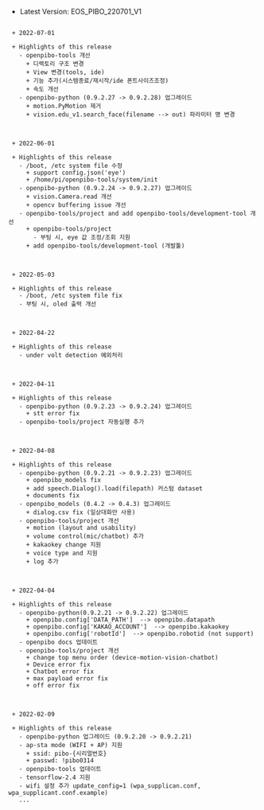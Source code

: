  * Latest Version: EOS_PIBO_220701_V1

<pre>
<code>
 + 2022-07-01

 + Highlights of this release
   - openpibo-tools 개선
     + 디렉토리 구조 변경
     + View 변경(tools, ide)
     + 기능 추가(시스템종료/재시작/ide 폰트사이즈조정)
     + 속도 개선
   - openpibo-python (0.9.2.27 -> 0.9.2.28) 업그레이드
     + motion.PyMotion 제거
     + vision.edu_v1.search_face(filename --> out) 파라미터 명 변경
</code>
</pre>

<pre>
<code>
 + 2022-06-01

 + Highlights of this release
   - /boot, /etc system file 수정
     + support config.json('eye')
     + /home/pi/openpibo-tools/system/init
   - openpibo-python (0.9.2.24 -> 0.9.2.27) 업그레이드
     + vision.Camera.read 개선
     + opencv buffering issue 개선
   - openpibo-tools/project and add openpibo-tools/development-tool 개선
     + openpibo-tools/project
       - 부팅 시, eye 값 조정/조회 지원
     + add openpibo-tools/development-tool (개발툴)
</code>
</pre>

<pre>
<code>
 + 2022-05-03

 + Highlights of this release
   - /boot, /etc system file fix
   - 부팅 시, oled 출력 개선
</code>
</pre>

<pre>
<code>
 + 2022-04-22

 + Highlights of this release
   - under volt detection 예외처리
</code>
</pre>

<pre>
<code>
 + 2022-04-11

 + Highlights of this release
   - openpibo-python (0.9.2.23 -> 0.9.2.24) 업그레이드
     + stt error fix
   - openpibo-tools/project 자동실행 추가
</code>
</pre>

<pre>
<code>
 + 2022-04-08

 + Highlights of this release
   - openpibo-python (0.9.2.21 -> 0.9.2.23) 업그레이드
     + openpibo_models fix
     + add speech.Dialog().load(filepath) 커스텀 dataset
     + documents fix
   - openpibo_models (0.4.2 -> 0.4.3) 업그레이드
     + dialog.csv fix (일상대화만 사용)
   - openpibo-tools/project 개선
     + motion (layout and usability)
     + volume control(mic/chatbot) 추가
     + kakaokey change 지원
     + voice type and 지원
     + log 추가
</code>
</pre>

<pre>
<code>
 + 2022-04-04

 + Highlights of this release
   - openpibo-python(0.9.2.21 -> 0.9.2.22) 업그레이드
     + openpibo.config['DATA_PATH']  --> openpibo.datapath
     + openpibo.config['KAKAO_ACCOUNT']  --> openpibo.kakaokey
     + openpibo.config['robotId']  --> openpibo.robotid (not support)
   - openpibo docs 업데이트
   - openpibo-tools/project 개선
     + change top menu order (device-motion-vision-chatbot)
     + Device error fix
     + Chatbot error fix
     + max payload error fix
     + off error fix
</code>
</pre>

<pre>
<code>
 + 2022-02-09

 + Highlights of this release
   - openpibo-python 업그레이드 (0.9.2.20 -> 0.9.2.21)
   - ap-sta mode (WIFI + AP) 지원
     + ssid: pibo-{시리얼번호}
     + passwd: !pibo0314
   - openpibo-tools 업데이트 
   - tensorflow-2.4 지원
   - wifi 설정 추가 update_config=1 (wpa_supplican.conf, wpa_supplicant.conf.example) 
   ...
</code>
</pre>

